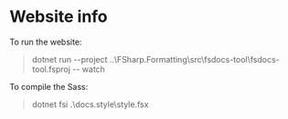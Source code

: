 ﻿# Website info

To run the website:

> dotnet run --project ..\FSharp.Formatting\src\fsdocs-tool\fsdocs-tool.fsproj -- watch

To compile the Sass:

> dotnet fsi .\docs\.style\style.fsx